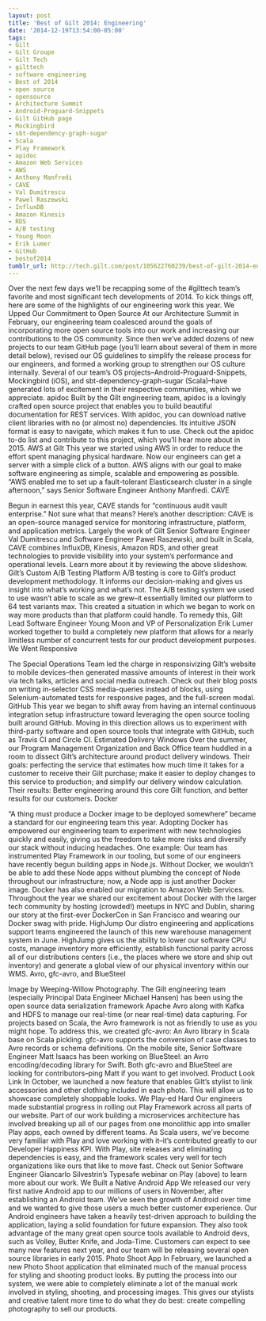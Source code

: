 ```yaml
---
layout: post
title: 'Best of Gilt 2014: Engineering'
date: '2014-12-19T13:54:00-05:00'
tags:
- Gilt
- Gilt Groupe
- Gilt Tech
- gilttech
- software engineering
- Best of 2014
- open source
- opensource
- Architecture Summit
- Android-Proguard-Snippets
- Gilt GitHub page
- Mockingbird
- sbt-dependency-graph-sugar
- Scala
- Play Framework
- apidoc
- Amazon Web Services
- AWS
- Anthony Manfredi
- CAVE
- Val Dumitrescu
- Pawel Raszewski
- InfluxDB
- Amazon Kinesis
- RDS
- A/B testing
- Young Moon
- Erik Lumer
- GitHub
- bestof2014
tumblr_url: http://tech.gilt.com/post/105622760239/best-of-gilt-2014-engineering
---
```

Over the next few days we’ll be recapping some of the #gilttech team’s favorite and most significant tech developments of 2014. To kick things off, here are some of the highlights of our engineering work this year.
We Upped Our Commitment to Open Source
At our Architecture Summit in February, our engineering team coalesced around the goals of incorporating more open source tools into our work and increasing our contributions to the OS community. Since then we’ve added dozens of new projects to our team GitHub page (you’ll learn about several of them in more detail below), revised our OS guidelines to simplify the release process for our engineers, and formed a working group to strengthen our OS culture internally. Several of our team’s OS projects–Android-Proguard-Snippets, Mockingbird (iOS), and sbt-dependency-graph-sugar (Scala)–have generated lots of excitement in their respective communities, which we appreciate.
apidoc
Built by the Gilt engineering team, apidoc is a lovingly crafted open source project that enables you to build beautiful documentation for REST services. With apidoc, you can download native client libraries with no (or almost no) dependencies. Its intuitive JSON format is easy to navigate, which makes it fun to use. Check out the apidoc to-do list and contribute to this project, which you’ll hear more about in 2015.
AWS at Gilt
This year we started using AWS in order to reduce the effort spent managing physical hardware. Now our engineers can get a server with a simple click of a button. AWS aligns with our goal to make software engineering as simple, scalable and empowering as possible. “AWS enabled me to set up a fault-tolerant Elasticsearch cluster in a single afternoon,” says Senior Software Engineer Anthony Manfredi.
CAVE
 
Begun in earnest this year, CAVE stands for “continuous audit vault enterprise.” Not sure what that means? Here’s another description: CAVE is an open-source managed service for monitoring infrastructure, platform, and application metrics. Largely the work of Gilt Senior Software Engineer Val Dumitrescu and Software Engineer Pawel Raszewski, and built in Scala, CAVE combines InfluxDB, Kinesis, Amazon RDS, and other great technologies to provide visibility into your system’s performance and operational levels. Learn more about it by reviewing the above slideshow.
Gilt’s Custom A/B Testing Platform
A/B testing is core to Gilt’s product development methodology. It informs our decision-making and gives us insight into what’s working and what’s not. The A/B testing system we used to use wasn’t able to scale as we grew–it essentially limited our platform to 64 test variants max. This created a situation in which we began to work on way more products than that platform could handle. To remedy this, Gilt Lead Software Engineer Young Moon and VP of Personalization Erik Lumer worked together to build a completely new platform that allows for a nearly limitless number of concurrent tests for our product development purposes. 
We Went Responsive


The Special Operations Team led the charge in responsivizing Gilt’s website to mobile devices–then generated massive amounts of interest in their work via tech talks, articles and social media outreach. Check out their blog posts on writing in-selector CSS media-queries instead of blocks, using Selenium-automated tests for responsive pages, and the full-screen modal.
GitHub
This year we began to shift away from having an internal continuous integration setup infrastructure toward leveraging the open source tooling built around GitHub. Moving in this direction allows us to experiment with third-party software and open source tools that integrate with GitHub, such as Travis CI and Circle CI.
Estimated Delivery Windows
Over the summer, our Program Management Organization and Back Office team huddled in a room to dissect Gilt’s architecture around product delivery windows. Their goals: perfecting the service that estimates how much time it takes for a customer to receive their Gilt purchase; make it easier to deploy changes to this service to production; and simplify our delivery window calculation. Their results: Better engineering around this core Gilt function, and better results for our customers.
Docker

“A thing must produce a Docker image to be deployed somewhere” became a standard for our engineering team this year. Adopting Docker has empowered our engineering team to experiment with new technologies quickly and easily, giving us the freedom to take more risks and diversify our stack without inducing headaches. One example: Our team has instrumented Play Framework in our tooling, but some of our engineers have recently begun building apps in Node.js. Without Docker, we wouldn’t be able to add these Node apps without plumbing the concept of Node throughout our infrastructure; now, a Node app is just another Docker image. Docker has also enabled our migration to Amazon Web Services. Throughout the year we shared our excitement about Docker with the larger tech community by hosting (crowded!) meetups in NYC and Dublin, sharing our story at the first-ever DockerCon in San Francisco and wearing our Docker swag with pride.
HighJump
Our distro engineering and applications support teams engineered the launch of this new warehouse management system in June. HighJump gives us the ability to lower our software CPU costs, manage inventory more efficiently, establish functional parity across all of our distributions centers (i.e., the places where we store and ship out inventory) and generate a global view of our physical inventory within our WMS. 
Avro, gfc-avro, and BlueSteel

Image by Weeping-Willow Photography.
The Gilt engineering team (especially Principal Data Engineer Michael Hansen) has been using the open source data serialization framework Apache Avro along with Kafka and HDFS to manage our real-time (or near real-time) data capturing. For projects based on Scala, the Avro framework is not as friendly to use as you might hope. To address this, we created gfc-avro: An Avro library in Scala base on Scala pickling. gfc-avro supports the conversion of case classes to Avro records or schema definitions. On the mobile site, Senior Software Engineer Matt Isaacs has been working on BlueSteel: an Avro encoding/decoding library for Swift. Both gfc-avro and BlueSteel are looking for contributors–ping Matt if you want to get involved.
Product Look Link
In October, we launched a new feature that enables Gilt’s stylist to link accessories and other clothing included in each photo. This will allow us to showcase completely shoppable looks.
We Play-ed Hard
Our engineers made substantial progress in rolling out Play Framework across all parts of our website. Part of our work building a microservices architecture has involved breaking up all of our pages from one monolithic app into smaller Play apps, each owned by different teams. As Scala users, we’ve become very familiar with Play and love working with it–it’s contributed greatly to our Developer Happiness KPI. With Play, site releases and eliminating dependencies is easy, and the framework scales very well for tech organizations like ours that like to move fast. Check out Senior Software Engineer Giancarlo Silvestrin’s Typesafe webinar on Play (above) to learn more about our work.
We Built a Native Android App
We released our very first native Android app to our millions of users in November, after establishing an Android team. We’ve seen the growth of Android over time and we wanted to give those users a much better customer experience. Our Android engineers have taken a heavily test-driven approach to building the application, laying a solid foundation for future expansion. They also took advantage of the many great open source tools available to Android devs, such as Volley, Butter Knife, and Joda-Time. Customers can expect to see many new features next year, and our team will be releasing several open source libraries in early 2015.
Photo Shoot App
In February, we launched a new Photo Shoot application that eliminated much of the manual process for styling and shooting product looks. By putting the process into our system, we were able to completely eliminate a lot of the manual work involved in styling, shooting, and processing images. This gives our stylists and creative talent more time to do what they do best: create compelling photography to sell our products.
